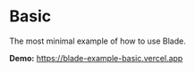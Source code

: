 # Basic

The most minimal example of how to use Blade.

**Demo:** https://blade-example-basic.vercel.app